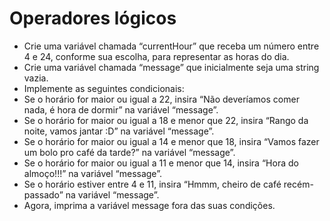 # Operadores lógicos

- Crie uma variável chamada “currentHour” que receba um número entre 4 e 24, conforme sua escolha, para representar as horas do dia.
- Crie uma variável chamada “message” que inicialmente seja uma string vazia.
- Implemente as seguintes condicionais:
- Se o horário for maior ou igual a 22, insira “Não deveríamos comer nada, é hora de dormir” na variável “message”.
- Se o horário for maior ou igual a 18 e menor que 22, insira “Rango da noite, vamos jantar :D” na variável “message”.
- Se o horário for maior ou igual a 14 e menor que 18, insira “Vamos fazer um bolo pro café da tarde?” na variável “message”.
- Se o horário for maior ou igual a 11 e menor que 14, insira “Hora do almoço!!!” na variável “message”.
- Se o horário estiver entre 4 e 11, insira “Hmmm, cheiro de café recém-passado” na variável “message”.
- Agora, imprima a variável message fora das suas condições.